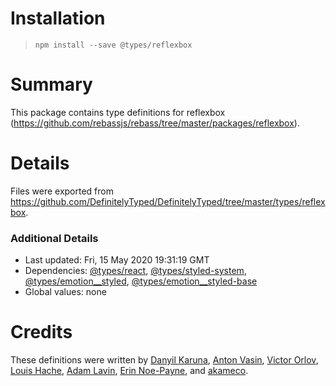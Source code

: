 # Installation
> `npm install --save @types/reflexbox`

# Summary
This package contains type definitions for reflexbox (https://github.com/rebassjs/rebass/tree/master/packages/reflexbox).

# Details
Files were exported from https://github.com/DefinitelyTyped/DefinitelyTyped/tree/master/types/reflexbox.

### Additional Details
 * Last updated: Fri, 15 May 2020 19:31:19 GMT
 * Dependencies: [@types/react](https://npmjs.com/package/@types/react), [@types/styled-system](https://npmjs.com/package/@types/styled-system), [@types/emotion__styled](https://npmjs.com/package/@types/emotion__styled), [@types/emotion__styled-base](https://npmjs.com/package/@types/emotion__styled-base)
 * Global values: none

# Credits
These definitions were written by [Danyil Karuna](https://github.com/iamkd), [Anton Vasin](https://github.com/antonvasin), [Victor Orlov](https://github.com/vittorio), [Louis Hache](https://github.com/lhache), [Adam Lavin](https://github.com/lavoaster), [Erin Noe-Payne](https://github.com/autoric), and [akameco](https://github.com/akameco).
